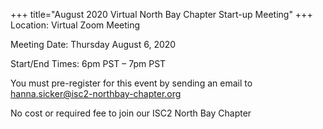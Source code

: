 +++
title="August 2020 Virtual North Bay Chapter Start-up Meeting"
+++
Location: Virtual Zoom Meeting

Meeting Date: Thursday August 6, 2020
<!--more-->

Start/End Times: 6pm PST – 7pm PST

You must pre-register for this event by sending an email to hanna.sicker@isc2-northbay-chapter.org

No cost or required fee to join our ISC2 North Bay Chapter
